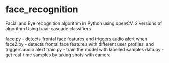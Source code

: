 # face_recognition

Facial and Eye recognition algorithm in Python using openCV.
2 versions of algorithm
Using haar-cascade classifiers

face.py - detects frontal face features and triggers audio alert when 
face2.py - detects frontal face features with different user profiles, and triggers audio alert
train.py - train the model with labelled samples
data.py - get real-time samples by taking shots with camera
